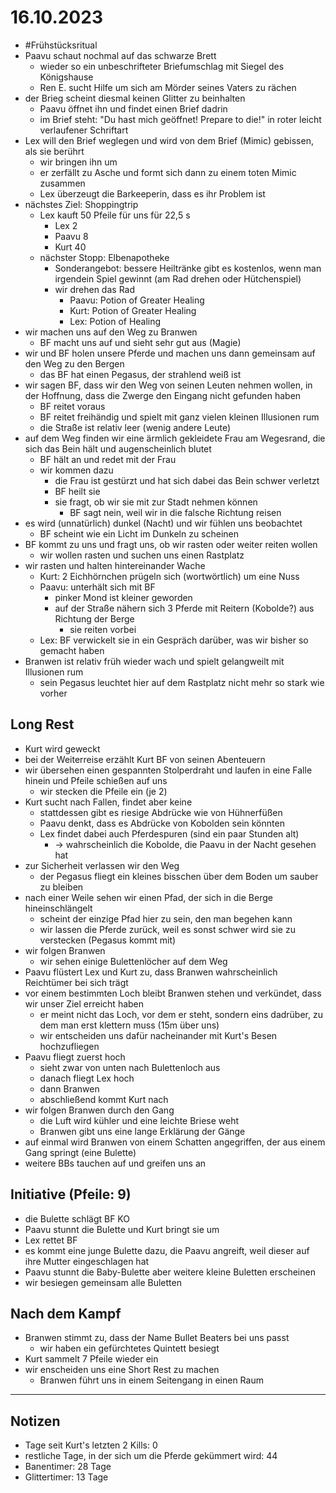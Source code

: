 # 16.10.2023
- #Frühstücksritual
- Paavu schaut nochmal auf das schwarze Brett
	- wieder so ein unbeschrifteter Briefumschlag mit Siegel des Königshause
	- Ren E. sucht Hilfe um sich am Mörder seines Vaters zu rächen
- der Brieg scheint diesmal keinen Glitter zu beinhalten
	- Paavu öffnet ihn und findet einen Brief dadrin
	- im Brief steht: "Du hast mich geöffnet! Prepare to die!" in roter leicht verlaufener Schriftart
- Lex will den Brief weglegen und wird von dem Brief (Mimic) gebissen, als sie berührt
	- wir bringen ihn um
	- er zerfällt zu Asche und formt sich dann zu einem toten Mimic zusammen
	- Lex überzeugt die Barkeeperin, dass es ihr Problem ist
- nächstes Ziel: Shoppingtrip
	- Lex kauft 50 Pfeile für uns für 22,5 s
		- Lex 2
		- Paavu 8
		- Kurt 40
	- nächster Stopp: Elbenapotheke
		- Sonderangebot: bessere Heiltränke gibt es kostenlos, wenn man irgendein Spiel gewinnt (am Rad drehen oder Hütchenspiel)
		- wir drehen das Rad
			- Paavu: Potion of Greater Healing
			- Kurt: Potion of Greater Healing
			- Lex: Potion of Healing
- wir machen uns auf den Weg zu Branwen
	- BF macht uns auf und sieht sehr gut aus (Magie)
- wir und BF holen unsere Pferde und machen uns dann gemeinsam auf den Weg zu den Bergen
	- das BF hat einen Pegasus, der strahlend weiß ist
- wir sagen BF, dass wir den Weg von seinen Leuten nehmen wollen, in der Hoffnung, dass die Zwerge den Eingang nicht gefunden haben
	- BF reitet voraus
	- BF reitet freihändig und spielt mit ganz vielen kleinen Illusionen rum
	- die Straße ist relativ leer (wenig andere Leute)
- auf dem Weg finden wir eine ärmlich gekleidete Frau am Wegesrand, die sich das Bein hält und augenscheinlich blutet
	- BF hält an und redet mit der Frau
	- wir kommen dazu
		- die Frau ist gestürzt und hat sich dabei das Bein schwer verletzt
		- BF heilt sie
		- sie fragt, ob wir sie mit zur Stadt nehmen können
			- BF sagt nein, weil wir in die falsche Richtung reisen
- es wird (unnatürlich) dunkel (Nacht) und wir fühlen uns beobachtet
	- BF scheint wie ein Licht im Dunkeln zu scheinen
- BF kommt zu uns und fragt uns, ob wir rasten oder weiter reiten wollen
	- wir wollen rasten und suchen uns einen Rastplatz
- wir rasten und halten hintereinander Wache
	- Kurt: 2 Eichhörnchen prügeln sich (wortwörtlich) um eine Nuss
	- Paavu: unterhält sich mit BF
		- pinker Mond ist kleiner geworden
		- auf der Straße nähern sich 3 Pferde mit Reitern (Kobolde?) aus Richtung der Berge
			- sie reiten vorbei
	- Lex: BF verwickelt sie in ein Gespräch darüber, was wir bisher so gemacht haben
- Branwen ist relativ früh wieder wach und spielt gelangweilt mit Illusionen rum
	- sein Pegasus leuchtet hier auf dem Rastplatz nicht mehr so stark wie vorher

## Long Rest
- Kurt wird geweckt
- bei der Weiterreise erzählt Kurt BF von seinen Abenteuern
- wir übersehen einen gespannten Stolperdraht und laufen in eine Falle hinein und Pfeile schießen auf uns
	- wir stecken die Pfeile ein (je 2)
- Kurt sucht nach Fallen, findet aber keine
	- stattdessen gibt es riesige Abdrücke wie von Hühnerfüßen
	- Paavu denkt, dass es Abdrücke von Kobolden sein könnten
	- Lex findet dabei auch Pferdespuren (sind ein paar Stunden alt)
		- -> wahrscheinlich die Kobolde, die Paavu in der Nacht gesehen hat
- zur Sicherheit verlassen wir den Weg
	- der Pegasus fliegt ein kleines bisschen über dem Boden um sauber zu bleiben
- nach einer Weile sehen wir einen Pfad, der sich in die Berge hineinschlängelt
	- scheint der einzige Pfad hier zu sein, den man begehen kann
	- wir lassen die Pferde zurück, weil es sonst schwer wird sie zu verstecken (Pegasus kommt mit)
- wir folgen Branwen
	- wir sehen einige Bulettenlöcher auf dem Weg
- Paavu flüstert Lex und Kurt zu, dass Branwen wahrscheinlich Reichtümer bei sich trägt
- vor einem bestimmten Loch bleibt Branwen stehen und verkündet, dass wir unser Ziel erreicht haben
	- er meint nicht das Loch, vor dem er steht, sondern eins dadrüber, zu dem man erst klettern muss (15m über uns)
	- wir entscheiden uns dafür nacheinander mit Kurt's Besen hochzufliegen
- Paavu fliegt zuerst hoch
	- sieht zwar von unten nach Bulettenloch aus
	- danach fliegt Lex hoch
	- dann Branwen
	- abschließend kommt Kurt nach
- wir folgen Branwen durch den Gang
	- die Luft wird kühler und eine leichte Briese weht
	- Branwen gibt uns eine lange Erklärung der Gänge
- auf einmal wird Branwen von einem Schatten angegriffen, der aus einem Gang springt (eine Bulette)
- weitere BBs tauchen auf und greifen uns an

## Initiative (Pfeile: 9)
- die Bulette schlägt BF KO
- Paavu stunnt die Bulette und Kurt bringt sie um
- Lex rettet BF
- es kommt eine junge Bulette dazu, die Paavu angreift, weil dieser auf ihre Mutter eingeschlagen hat
- Paavu stunnt die Baby-Bulette aber weitere kleine Buletten erscheinen
- wir besiegen gemeinsam alle Buletten

## Nach dem Kampf
- Branwen stimmt zu, dass der Name Bullet Beaters bei uns passt
	- wir haben ein gefürchtetes Quintett besiegt
- Kurt sammelt 7 Pfeile wieder ein
- wir enscheiden uns eine Short Rest zu machen
	- Branwen führt uns in einem Seitengang in einen Raum

---
## Notizen
- Tage seit Kurt's letzten 2 Kills: 0
- restliche Tage, in der sich um die Pferde gekümmert wird: 44
- Banentimer: 28 Tage
- Glittertimer: 13 Tage